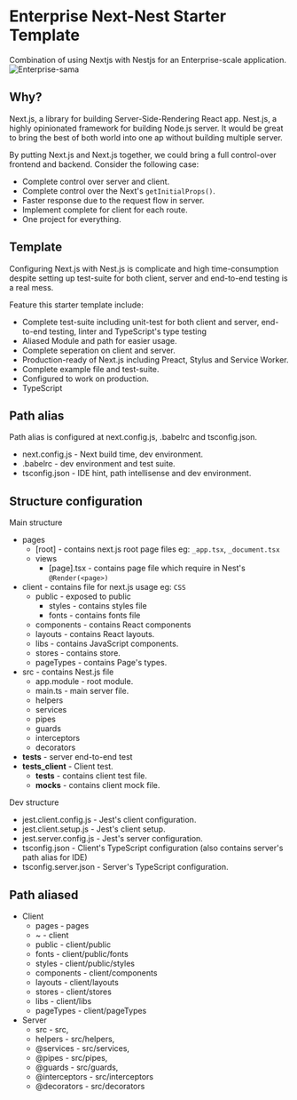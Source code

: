 # Enterprise Next-Nest Starter Template
Combination of using Nextjs with Nestjs for an Enterprise-scale application.
![Enterprise-sama](https://www.spriters-resource.com/resources/sheet_icons/108/111095.png)

## Why?
Next.js, a library for building Server-Side-Rendering React app.
Nest.js, a highly opinionated framework for building Node.js server.
It would be great to bring the best of both world into one ap without building multiple server.

By putting Next.js and Next.js together, we could bring a full control-over frontend and backend.
Consider the following case:
* Complete control over server and client.
* Complete control over the Next's `getInitialProps()`.
* Faster response due to the request flow in server.
* Implement complete for client for each route.
* One project for everything.

## Template
Configuring Next.js with Nest.js is complicate and high time-consumption despite setting up test-suite for both client, server and end-to-end testing is a real mess.

Feature this starter template include:
* Complete test-suite including unit-test for both client and server, end-to-end testing, linter and TypeScript's type testing
* Aliased Module and path for easier usage.
* Complete seperation on client and server.
* Production-ready of Next.js including Preact, Stylus and Service Worker.
* Complete example file and test-suite.
* Configured to work on production.
* TypeScript

## Path alias
Path alias is configured at next.config.js, .babelrc and tsconfig.json.
* next.config.js - Next build time, dev environment.
* .babelrc - dev environment and test suite.
* tsconfig.json - IDE hint, path intellisense and dev environment.

## Structure configuration
Main structure
* pages
    * [root] - contains next.js root page files eg: `_app.tsx`, `_document.tsx` 
    * views
        * [page].tsx - contains page file which require in Nest's `@Render(<page>)`
* client - contains file for next.js usage eg: `CSS`
    * public - exposed to public
        * styles - contains styles file
        * fonts - contains fonts file
    * components - contains React components
    * layouts - contains React layouts.
    * libs - contains JavaScript components.
    * stores - contains store.
    * pageTypes - contains Page's types.
* src - contains Nest.js file
    * app.module - root module.
    * main.ts - main server file.
    * helpers
    * services
    * pipes
    * guards
    * interceptors
    * decorators
* __tests__ - server end-to-end test
* __tests_client__ - Client test.
    * __tests__ - contains client test file.
    * __mocks__ - contains client mock file.

Dev structure
* jest.client.config.js - Jest's client configuration.
* jest.client.setup.js - Jest's client setup.
* jest.server.config.js - Jest's server configuration.
* tsconfig.json - Client's TypeScript configuration (also contains server's path alias for IDE)
* tsconfig.server.json - Server's TypeScript configuration.

## Path aliased
* Client
    * pages - pages
    * ~ - client
    * public - client/public
    * fonts - client/public/fonts
    * styles - client/public/styles
    * components - client/components
    * layouts - client/layouts
    * stores - client/stores
    * libs - client/libs
    * pageTypes - client/pageTypes
* Server
    * src - src,
    * helpers - src/helpers,
    * @services - src/services,
    * @pipes - src/pipes,
    * @guards - src/guards,
    * @interceptors - src/interceptors
    * @decorators - src/decorators